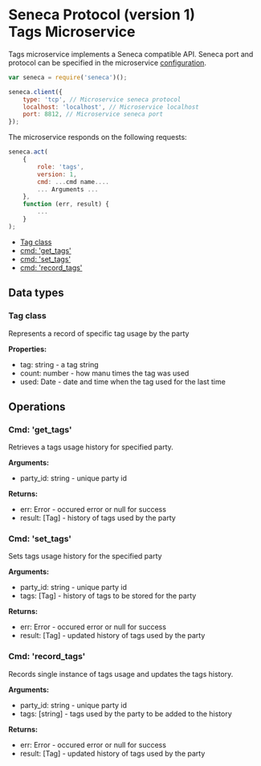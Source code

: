 # Seneca Protocol (version 1) <br/> Tags Microservice

Tags microservice implements a Seneca compatible API. 
Seneca port and protocol can be specified in the microservice [configuration](Configuration.md/#api_seneca). 

```javascript
var seneca = require('seneca')();

seneca.client({
    type: 'tcp', // Microservice seneca protocol
    localhost: 'localhost', // Microservice localhost
    port: 8812, // Microservice seneca port
});
```

The microservice responds on the following requests:

```javascript
seneca.act(
    {
        role: 'tags',
        version: 1,
        cmd: ...cmd name....
        ... Arguments ...
    },
    function (err, result) {
        ...
    }
);
```

* [Tag class](#class1)
* [cmd: 'get_tags'](#operation1)
* [cmd: 'set_tags'](#operation2)
* [cmd: 'record_tags'](#operation3)

## Data types

### <a name="class1"></a> Tag class

Represents a record of specific tag usage by the party

**Properties:**
- tag: string - a tag string
- count: number - how manu times the tag was used
- used: Date - date and time when the tag used for the last time

## Operations

### <a name="operation1"></a> Cmd: 'get_tags'

Retrieves a tags usage history for specified party.

**Arguments:** 
- party_id: string - unique party id

**Returns:**
- err: Error - occured error or null for success
- result: [Tag] - history of tags used by the party

### <a name="operation2"></a> Cmd: 'set_tags'

Sets tags usage history for the specified party

**Arguments:** 
- party_id: string - unique party id
- tags: [Tag] - history of tags to be stored for the party

**Returns:**
- err: Error - occured error or null for success
- result: [Tag] - updated history of tags used by the party

### <a name="operation3"></a> Cmd: 'record_tags'

Records single instance of tags usage and updates the tags history.

**Arguments:** 
- party_id: string - unique party id
- tags: [string] - tags used by the party to be added to the history

**Returns:**
- err: Error - occured error or null for success
- result: [Tag] - updated history of tags used by the party
